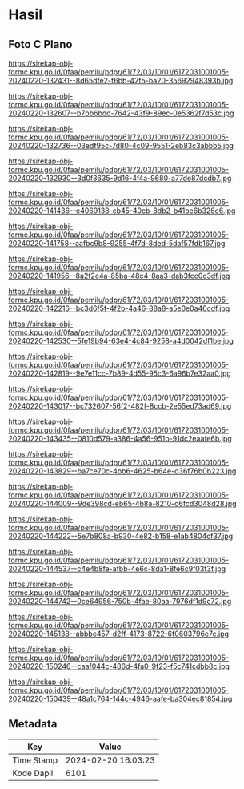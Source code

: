 # Hasil

## Foto C Plano

https://sirekap-obj-formc.kpu.go.id/0faa/pemilu/pdpr/61/72/03/10/01/6172031001005-20240220-132431--8d65dfe2-f6bb-42f5-ba20-35692948393b.jpg

https://sirekap-obj-formc.kpu.go.id/0faa/pemilu/pdpr/61/72/03/10/01/6172031001005-20240220-132607--b7bb6bdd-7642-43f9-89ec-0e5362f7d53c.jpg

https://sirekap-obj-formc.kpu.go.id/0faa/pemilu/pdpr/61/72/03/10/01/6172031001005-20240220-132736--03edf95c-7d80-4c09-9551-2eb83c3abbb5.jpg

https://sirekap-obj-formc.kpu.go.id/0faa/pemilu/pdpr/61/72/03/10/01/6172031001005-20240220-132930--3d0f3635-9d16-4f4a-9680-a77de87dcdb7.jpg

https://sirekap-obj-formc.kpu.go.id/0faa/pemilu/pdpr/61/72/03/10/01/6172031001005-20240220-141436--e4069138-cb45-40cb-8db2-b41be6b326e6.jpg

https://sirekap-obj-formc.kpu.go.id/0faa/pemilu/pdpr/61/72/03/10/01/6172031001005-20240220-141758--aafbc9b8-9255-4f7d-8ded-5daf57fdb167.jpg

https://sirekap-obj-formc.kpu.go.id/0faa/pemilu/pdpr/61/72/03/10/01/6172031001005-20240220-141956--8a2f2c4a-85ba-48c4-8aa3-dab3fcc0c3df.jpg

https://sirekap-obj-formc.kpu.go.id/0faa/pemilu/pdpr/61/72/03/10/01/6172031001005-20240220-142216--bc3d6f5f-4f2b-4a46-88a8-a5e0e0a46cdf.jpg

https://sirekap-obj-formc.kpu.go.id/0faa/pemilu/pdpr/61/72/03/10/01/6172031001005-20240220-142530--5fe19b94-63e4-4c84-9258-a4d0042df1be.jpg

https://sirekap-obj-formc.kpu.go.id/0faa/pemilu/pdpr/61/72/03/10/01/6172031001005-20240220-142819--9e7e11cc-7b89-4d55-95c3-6a96b7e32aa0.jpg

https://sirekap-obj-formc.kpu.go.id/0faa/pemilu/pdpr/61/72/03/10/01/6172031001005-20240220-143017--bc732607-56f2-482f-8ccb-2e55ed73ad69.jpg

https://sirekap-obj-formc.kpu.go.id/0faa/pemilu/pdpr/61/72/03/10/01/6172031001005-20240220-143435--0810d579-a386-4a56-951b-91dc2eaafe6b.jpg

https://sirekap-obj-formc.kpu.go.id/0faa/pemilu/pdpr/61/72/03/10/01/6172031001005-20240220-143829--ba7ce70c-4bb6-4625-b64e-d36f76b0b223.jpg

https://sirekap-obj-formc.kpu.go.id/0faa/pemilu/pdpr/61/72/03/10/01/6172031001005-20240220-144009--9de398cd-eb65-4b8a-8210-d6fcd3048d28.jpg

https://sirekap-obj-formc.kpu.go.id/0faa/pemilu/pdpr/61/72/03/10/01/6172031001005-20240220-144222--5e7b808a-b930-4e82-b158-e1ab4804cf37.jpg

https://sirekap-obj-formc.kpu.go.id/0faa/pemilu/pdpr/61/72/03/10/01/6172031001005-20240220-144537--c4e4b8fe-afbb-4e6c-8da1-8fe6c9f03f3f.jpg

https://sirekap-obj-formc.kpu.go.id/0faa/pemilu/pdpr/61/72/03/10/01/6172031001005-20240220-144742--0ce64956-750b-4fae-80aa-7976df1d9c72.jpg

https://sirekap-obj-formc.kpu.go.id/0faa/pemilu/pdpr/61/72/03/10/01/6172031001005-20240220-145138--abbbe457-d2ff-4173-8722-6f0603796e7c.jpg

https://sirekap-obj-formc.kpu.go.id/0faa/pemilu/pdpr/61/72/03/10/01/6172031001005-20240220-150246--caaf044c-486d-4fa0-9f23-f5c741cdbb8c.jpg

https://sirekap-obj-formc.kpu.go.id/0faa/pemilu/pdpr/61/72/03/10/01/6172031001005-20240220-150439--48a1c764-144c-4946-aafe-ba304ec81854.jpg


## Metadata

| Key        | Value               |
| ---------- | ------------------- |
| Time Stamp | 2024-02-20 16:03:23 |
| Kode Dapil | 6101                |



